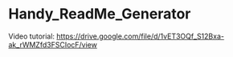 # Handy_ReadMe_Generator

Video tutorial: https://drive.google.com/file/d/1vET3OQf_S12Bxa-ak_rWMZfd3FSCIocF/view
